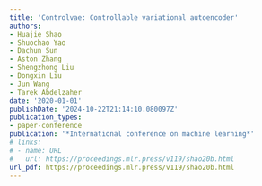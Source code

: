 ```yaml
---
title: 'Controlvae: Controllable variational autoencoder'
authors:
- Huajie Shao
- Shuochao Yao
- Dachun Sun
- Aston Zhang
- Shengzhong Liu
- Dongxin Liu
- Jun Wang
- Tarek Abdelzaher
date: '2020-01-01'
publishDate: '2024-10-22T21:14:10.080097Z'
publication_types:
- paper-conference
publication: '*International conference on machine learning*'
# links:
# - name: URL
#   url: https://proceedings.mlr.press/v119/shao20b.html
url_pdf: https://proceedings.mlr.press/v119/shao20b.html
---
```

